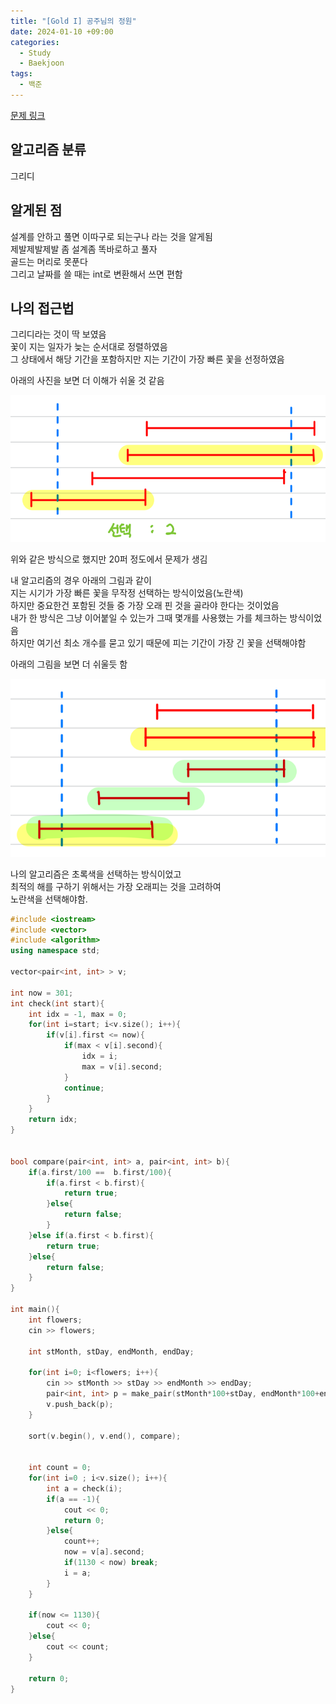 ```yaml
---
title: "[Gold I] 공주님의 정원"
date: 2024-01-10 +09:00
categories:
  - Study
  - Baekjoon
tags:
  - 백준
---
```

[문제 링크](https://www.acmicpc.net/problem/2457)

## 알고리즘 분류
그리디

## 알게된 점
설계를 안하고 풀면 이따구로 되는구나 라는 것을 알게됨   
제발제발제발 좀 설계좀 똑바로하고 풀자   
골드는 머리로 못푼다   
그리고 날짜를 쓸 때는 int로 변환해서 쓰면 편함

## 나의 접근법 
그리디라는 것이 딱 보였음    
꽃이 지는 일자가 늦는 순서대로 정렬하였음  
그 상태에서 해당 기간을 포함하지만 지는 기간이 가장 빠른 꽃을 선정하였음

아래의 사진을 보면 더 이해가 쉬울 것 같음

![](../images/2024-01-10-BOJ-2457.png)

위와 같은 방식으로 했지만 20퍼 정도에서 문제가 생김    

내 알고리즘의 경우 아래의 그림과 같이   
지는 시기가 가장 빠른 꽃을 무작정 선택하는 방식이었음(노란색)    
하지만 중요한건 포함된 것들 중 가장 오래 핀 것을 골라야 한다는 것이었음   
내가 한 방식은 그냥 이어붙일 수 있는가 그때 몇개를 사용했는 가를 체크하는 방식이었음   
하지만 여기선 최소 개수를 묻고 있기 때문에 피는 기간이 가장 긴 꽃을 선택해야함

아래의 그림을 보면 더 쉬울듯 함

![](../images/2024-01-17-BOJ-2457-1.png)

나의 알고리즘은 초록색을 선택하는 방식이었고   
최적의 해를 구하기 위해서는 가장 오래피는 것을 고려하여   
노란색을 선택해야함.

```c++
#include <iostream>
#include <vector>
#include <algorithm>
using namespace std;

vector<pair<int, int> > v;

int now = 301;
int check(int start){
    int idx = -1, max = 0;
    for(int i=start; i<v.size(); i++){
        if(v[i].first <= now){
            if(max < v[i].second){
                idx = i;
                max = v[i].second;
            }
            continue;
        }
    }
    return idx;
}


bool compare(pair<int, int> a, pair<int, int> b){
    if(a.first/100 ==  b.first/100){
        if(a.first < b.first){
            return true;
        }else{
            return false;
        }
    }else if(a.first < b.first){
        return true;
    }else{
        return false;
    }
}

int main(){
    int flowers;
    cin >> flowers;

    int stMonth, stDay, endMonth, endDay;

    for(int i=0; i<flowers; i++){
        cin >> stMonth >> stDay >> endMonth >> endDay;
        pair<int, int> p = make_pair(stMonth*100+stDay, endMonth*100+endDay);
        v.push_back(p);
    }

    sort(v.begin(), v.end(), compare);


    int count = 0;
    for(int i=0 ; i<v.size(); i++){
        int a = check(i);
        if(a == -1){
            cout << 0;
            return 0;
        }else{
            count++;
            now = v[a].second;
            if(1130 < now) break;
            i = a;
        }
    }
    
    if(now <= 1130){
        cout << 0;
    }else{
        cout << count;
    }
    
    return 0;
}

```